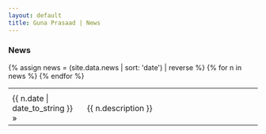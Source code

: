 ```yaml
---
layout: default
title: Guna Prasaad | News
---
```

<h3>News</h3>
<table class="news">
  <tr>
    <th style="width:30%"></th>
    <th style="width:70%"></th>
  </tr>
  {% assign news = (site.data.news | sort: 'date') | reverse %} {% for n in news %}
  <tr>
    <td class="date">{{ n.date | date_to_string }} &raquo; </td> 
    <td> {{ n.description }} </td>
  </tr>
  {% endfor %}
</table>


